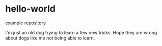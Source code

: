 # hello-world
example repository

I'm just an old dog trying to learn a few new tricks.  Hope they are wrong about dogs like me not being able to learn.
